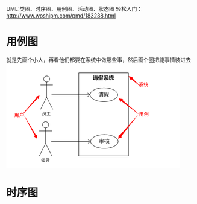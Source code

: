 UML:类图、时序图、用例图、活动图、状态图
轻松入门：http://www.woshipm.com/pmd/183238.html

# 用例图
就是先画个小人，再看他们都要在系统中做哪些事，然后画个圈把能事情装进去
![](/assets/yongli.png)

# 时序图


